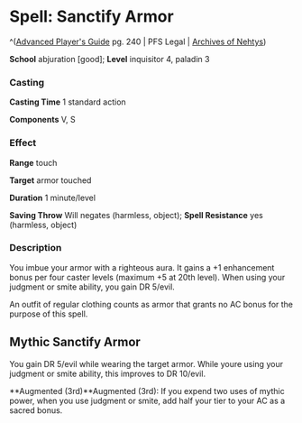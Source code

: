 # Spell: Sanctify Armor

^([Advanced Player's Guide][ss-sanctify-armor] pg. 240 | PFS Legal | [Archives of Nehtys][sn-sanctify-armor])

**School** abjuration [good]; **Level** inquisitor 4, paladin 3

### Casting

**Casting Time** 1 standard action

**Components** V, S

### Effect

**Range** touch

**Target** armor touched

**Duration** 1 minute/level

**Saving Throw** Will negates (harmless, object); **Spell Resistance** yes (harmless, object)

### Description

You imbue your armor with a righteous aura. It gains a +1 enhancement bonus per four caster levels (maximum +5 at 20th level). When using your judgment or smite ability, you gain DR 5/evil.

An outfit of regular clothing counts as armor that grants no AC bonus for the purpose of this spell.

## Mythic Sanctify Armor

You gain DR 5/evil while wearing the target armor. While youre using your judgment or smite ability, this improves to DR 10/evil.

**Augmented (3rd)**Augmented (3rd): If you expend two uses of mythic power, when you use judgment or smite, add half your tier to your AC as a sacred bonus.

[ss-sanctify-armor]: http://paizo.com/pathfinderRPG/v57
[sn-sanctify-armor]: http://www.archivesofnethys.com/SpellDisplay.aspx?ItemName=Sanctify%20Armor